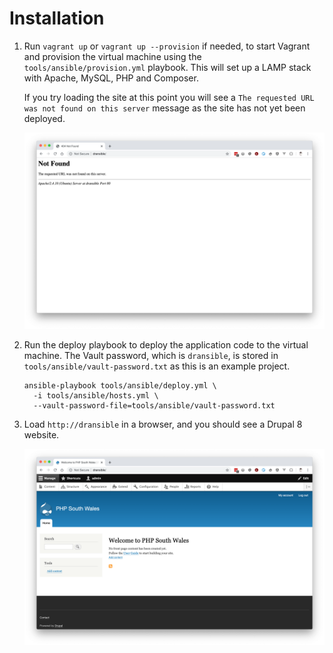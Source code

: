 # Installation

1. Run `vagrant up` or `vagrant up --provision` if needed, to start Vagrant and provision the virtual machine using the `tools/ansible/provision.yml` playbook. This will set up a LAMP stack with Apache, MySQL, PHP and Composer.

    If you try loading the site at this point you will see a `The requested URL was not found on this server` message as the site has not yet been deployed.

    ![A browser showing a 'Not Found' error](images/before-deploy.png)

1. Run the deploy playbook to deploy the application code to the virtual machine. The Vault password, which is `dransible`, is stored in `tools/ansible/vault-password.txt` as this is an example project.

    ```
    ansible-playbook tools/ansible/deploy.yml \
      -i tools/ansible/hosts.yml \
      --vault-password-file=tools/ansible/vault-password.txt
    ```

1. Load `http://dransible` in a browser, and you should see a Drupal 8 website.

    ![A browser showing the front page of a Drupal website](images/after-deploy.png)

